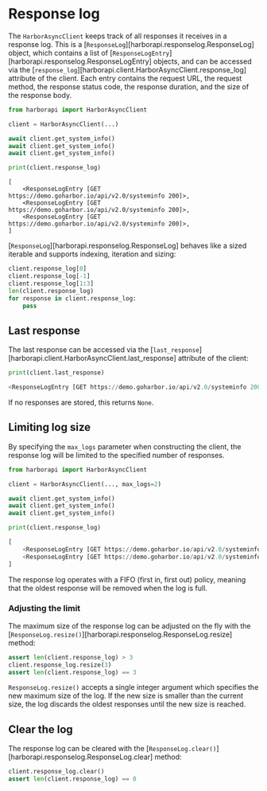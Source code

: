 # Response log

The `HarborAsyncClient` keeps track of all responses it receives in a response log. This is a [`ResponseLog`][harborapi.responselog.ResponseLog] object, which contains a list of [`ResponseLogEntry`][harborapi.responselog.ResponseLogEntry] objects, and can be accessed via the [`response_log`][harborapi.client.HarborAsyncClient.response_log] attribute of the client. Each entry contains the request URL, the request method, the response status code, the response duration, and the size of the response body.



```py
from harborapi import HarborAsyncClient

client = HarborAsyncClient(...)

await client.get_system_info()
await client.get_system_info()
await client.get_system_info()

print(client.response_log)
```

```
[
    <ResponseLogEntry [GET https://demo.goharbor.io/api/v2.0/systeminfo 200]>,
    <ResponseLogEntry [GET https://demo.goharbor.io/api/v2.0/systeminfo 200]>,
    <ResponseLogEntry [GET https://demo.goharbor.io/api/v2.0/systeminfo 200]>,
]
```

[`ResponseLog`][harborapi.responselog.ResponseLog] behaves like a sized iterable and supports indexing, iteration and sizing:

```py
client.response_log[0]
client.response_log[-1]
client.response_log[1:3]
len(client.response_log)
for response in client.response_log:
    pass
```

## Last response

The last response can be accessed via the [`last_response`][harborapi.client.HarborAsyncClient.last_response] attribute of the client:

```py
print(client.last_response)
```

```py
<ResponseLogEntry [GET https://demo.goharbor.io/api/v2.0/systeminfo 200]>
```

If no responses are stored, this returns `None`.

## Limiting log size

By specifying the `max_logs` parameter when constructing the client, the response log will be limited to the specified number of responses.


```py
from harborapi import HarborAsyncClient

client = HarborAsyncClient(..., max_logs=2)

await client.get_system_info()
await client.get_system_info()
await client.get_system_info()

print(client.response_log)
```

```py
[
    <ResponseLogEntry [GET https://demo.goharbor.io/api/v2.0/systeminfo 200]>,
    <ResponseLogEntry [GET https://demo.goharbor.io/api/v2.0/systeminfo 200]>,
]
```

The response log operates with a FIFO (first in, first out) policy, meaning that the oldest response will be removed when the log is full.

### Adjusting the limit

The maximum size of the response log can be adjusted on the fly with the [`ResponseLog.resize()`][harborapi.responselog.ResponseLog.resize] method:

```py
assert len(client.response_log) > 3
client.response_log.resize(3)
assert len(client.response_log) == 3
```

`ResponseLog.resize()` accepts a single integer argument which specifies the new maximum size of the log. If the new size is smaller than the current size, the log discards the oldest responses until the new size is reached.

## Clear the log

The response log can be cleared with the [`ResponseLog.clear()`][harborapi.responselog.ResponseLog.clear] method:

```py
client.response_log.clear()
assert len(client.response_log) == 0
```
